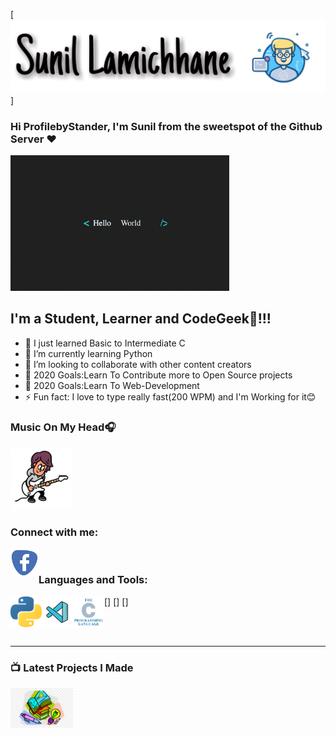 [<img src="https://github.com/SunilLamichhane/SunilLamichhane/blob/main/Icon%20Sources/PicsArt_11-06-08.57.45.jpg" alt="Welcome Photo" width="854" />]
### Hi ProfilebyStander, I'm Sunil from the sweetspot of the Github Server ❤


[<img src="https://github.com/SunilLamichhane/SunilLamichhane/blob/main/Icon%20Sources/N2j1.gif" alt="Welocme Screen" width="350" />](https://github.com/SunilLamichhane/SunilLamichhane/blob/main/Icon%20Sources/N2j1.gif)


## I'm a Student, Learner and CodeGeek🤣!!!

- 🔭 I just learned Basic to Intermediate C 
- 🌱 I’m currently learning Python
- 👯 I’m looking to collaborate with other content creators
- 🥅 2020 Goals:Learn To  Contribute more to Open Source projects
- 🥅 2020 Goals:Learn To  Web-Development
- ⚡ Fun fact: I love to type really fast(200 WPM) and I'm Working for it😊

### Music On My Head🎧
[<img src="https://github.com/SunilLamichhane/SunilLamichhane/blob/main/Icon%20Sources/giphy.gif" alt="Song I Love" width="100px" />](https://www.youtube.com/watch?v=zUPP_u1K9cE&ab_channel=ApurvaTamang)


### Connect with me:


[<img align="left" alt="Sunil On Facebook" width="45px" src="https://github.com/SunilLamichhane/SunilLamichhane/blob/main/Icon%20Sources/21001132681580961643.svg" />][facebook]

<br />

### Languages and Tools:
[<img align="left" alt="Python Programming" width="50px" src="https://github.com/SunilLamichhane/SunilLamichhane/blob/main/Icon%20Sources/Python-logo-notext.svg" />]
[<img align="left" alt="Visual Studio Code" width="50px" src="https://github.com/SunilLamichhane/SunilLamichhane/blob/main/Icon%20Sources/icons8-visual-studio-code-2019-50.png" />]
[<img align="left" alt="C Programming" width="50px" src="https://raw.githubusercontent.com/github/explore/80688e429a7d4ef2fca1e82350fe8e3517d3494d/topics/c/c.png" />]




<br />
<br />

---

### 📺 Latest Projects I Made
[<img align="middle" alt="Projects" width="100px" src="https://github.com/SunilLamichhane/SunilLamichhane/blob/main/Icon%20Sources/172-1725116_school-projects-cliparts-school-project-clip-art-png.png" />](https://github.com/SunilLamichhane)











[facebook]: https://www.facebook.com/sunillamichhaneofficial/
